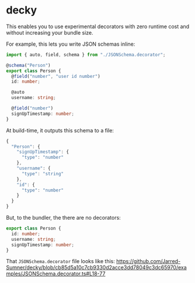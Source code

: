 # decky

This enables you to use experimental decorators with zero runtime cost and without increasing your bundle size.

For example, this lets you write JSON schemas inline:

```ts
import { auto, field, schema } from "./JSONSchema.decorator";

@schema("Person")
export class Person {
  @field("number", "user id number")
  id: number;

  @auto
  username: string;

  @field("number")
  signUpTimestamp: number;
}
```

At build-time, it outputs this schema to a file:

```ts
{
  "Person": {
    "signUpTimestamp": {
      "type": "number"
    },
    "username": {
      "type": "string"
    },
    "id": {
      "type": "number"
    }
  }
}
```

But, to the bundler, the there are no decorators:

```ts
export class Person {
  id: number;
  username: string;
  signUpTimestamp: number;
}
```

That `JSONSchema.decorator` file looks like this:
https://github.com/Jarred-Sumner/decky/blob/cb85d5a10c7cb9330d2acce3dd78049c3dc65970/examples/JSONSchema.decorator.ts#L18-77
